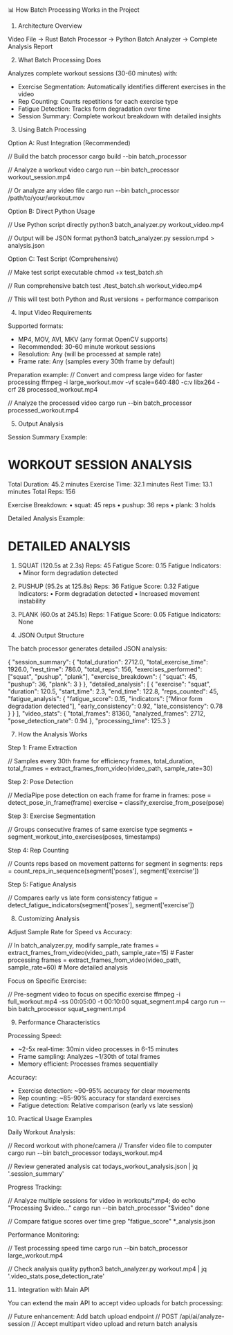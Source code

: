  📊 How Batch Processing Works in the Project

  1. Architecture Overview

  Video File → Rust Batch Processor → Python Batch Analyzer → Complete Analysis Report

  2. What Batch Processing Does

  Analyzes complete workout sessions (30-60 minutes) with:
  - Exercise Segmentation: Automatically identifies different exercises in the video
  - Rep Counting: Counts repetitions for each exercise type
  - Fatigue Detection: Tracks form degradation over time
  - Session Summary: Complete workout breakdown with detailed insights

  3. Using Batch Processing

  Option A: Rust Integration (Recommended)

// Build the batch processor
  cargo build --bin batch_processor

// Analyze a workout video
  cargo run --bin batch_processor workout_session.mp4

// Or analyze any video file
  cargo run --bin batch_processor /path/to/your/workout.mov

  Option B: Direct Python Usage

// Use Python script directly
  python3 batch_analyzer.py workout_video.mp4

// Output will be JSON format
  python3 batch_analyzer.py session.mp4 > analysis.json

  Option C: Test Script (Comprehensive)

// Make test script executable
  chmod +x test_batch.sh

// Run comprehensive batch test
  ./test_batch.sh workout_video.mp4

// This will test both Python and Rust versions + performance comparison

  4. Input Video Requirements

  Supported formats:
  - MP4, MOV, AVI, MKV (any format OpenCV supports)
  - Recommended: 30-60 minute workout sessions
  - Resolution: Any (will be processed at sample rate)
  - Frame rate: Any (samples every 30th frame by default)

  Preparation example:
// Convert and compress large video for faster processing
  ffmpeg -i large_workout.mov -vf scale=640:480 -c:v libx264 -crf 28 processed_workout.mp4

// Analyze the processed video
  cargo run --bin batch_processor processed_workout.mp4

  5. Output Analysis

  Session Summary Example:

  WORKOUT SESSION ANALYSIS
  ========================
  Total Duration: 45.2 minutes
  Exercise Time: 32.1 minutes
  Rest Time: 13.1 minutes
  Total Reps: 156

  Exercise Breakdown:
    • squat: 45 reps
    • pushup: 36 reps
    • plank: 3 holds

  Detailed Analysis Example:

  DETAILED ANALYSIS
  =================
  1. SQUAT (120.5s at 2.3s)
     Reps: 45
     Fatigue Score: 0.15
     Fatigue Indicators:
        • Minor form degradation detected

  2. PUSHUP (95.2s at 125.8s)
     Reps: 36
     Fatigue Score: 0.32
     Fatigue Indicators:
        • Form degradation detected
        • Increased movement instability

  3. PLANK (60.0s at 245.1s)
     Reps: 1
     Fatigue Score: 0.05
     Fatigue Indicators: None

  6. JSON Output Structure

  The batch processor generates detailed JSON analysis:

  {
    "session_summary": {
      "total_duration": 2712.0,
      "total_exercise_time": 1926.0,
      "rest_time": 786.0,
      "total_reps": 156,
      "exercises_performed": ["squat", "pushup", "plank"],
      "exercise_breakdown": {
        "squat": 45,
        "pushup": 36,
        "plank": 3
      }
    },
    "detailed_analysis": [
      {
        "exercise": "squat",
        "duration": 120.5,
        "start_time": 2.3,
        "end_time": 122.8,
        "reps_counted": 45,
        "fatigue_analysis": {
          "fatigue_score": 0.15,
          "indicators": ["Minor form degradation detected"],
          "early_consistency": 0.92,
          "late_consistency": 0.78
        }
      }
    ],
    "video_stats": {
      "total_frames": 81360,
      "analyzed_frames": 2712,
      "pose_detection_rate": 0.94
    },
    "processing_time": 125.3
  }

  7. How the Analysis Works

  Step 1: Frame Extraction

  // Samples every 30th frame for efficiency
  frames, total_duration, total_frames = extract_frames_from_video(video_path, sample_rate=30)

  Step 2: Pose Detection

  // MediaPipe pose detection on each frame
  for frame in frames:
      pose = detect_pose_in_frame(frame)
      exercise = classify_exercise_from_pose(pose)

  Step 3: Exercise Segmentation

  // Groups consecutive frames of same exercise type
  segments = segment_workout_into_exercises(poses, timestamps)

  Step 4: Rep Counting

  // Counts reps based on movement patterns
  for segment in segments:
      reps = count_reps_in_sequence(segment['poses'], segment['exercise'])

  Step 5: Fatigue Analysis

  // Compares early vs late form consistency
  fatigue = detect_fatigue_indicators(segment['poses'], segment['exercise'])

  8. Customizing Analysis

  Adjust Sample Rate for Speed vs Accuracy:

  // In batch_analyzer.py, modify sample_rate
  frames = extract_frames_from_video(video_path, sample_rate=15)  # Faster processing
  frames = extract_frames_from_video(video_path, sample_rate=60)  # More detailed analysis

  Focus on Specific Exercise:

  // Pre-segment video to focus on specific exercise
  ffmpeg -i full_workout.mp4 -ss 00:05:00 -t 00:10:00 squat_segment.mp4
  cargo run --bin batch_processor squat_segment.mp4

  9. Performance Characteristics

  Processing Speed:
  - ~2-5x real-time: 30min video processes in 6-15 minutes
  - Frame sampling: Analyzes ~1/30th of total frames
  - Memory efficient: Processes frames sequentially

  Accuracy:
  - Exercise detection: ~90-95% accuracy for clear movements
  - Rep counting: ~85-90% accuracy for standard exercises
  - Fatigue detection: Relative comparison (early vs late session)

  10. Practical Usage Examples

  Daily Workout Analysis:

  // Record workout with phone/camera
  // Transfer video file to computer
  cargo run --bin batch_processor todays_workout.mp4

  // Review generated analysis
  cat todays_workout_analysis.json | jq '.session_summary'

  Progress Tracking:

  // Analyze multiple sessions
  for video in workouts/*.mp4; do
      echo "Processing $video..."
      cargo run --bin batch_processor "$video"
  done

  // Compare fatigue scores over time
  grep "fatigue_score" *_analysis.json

  Performance Monitoring:

  // Test processing speed
  time cargo run --bin batch_processor large_workout.mp4

  // Check analysis quality
  python3 batch_analyzer.py workout.mp4 | jq '.video_stats.pose_detection_rate'

  11. Integration with Main API

  You can extend the main API to accept video uploads for batch processing:

  // Future enhancement: Add batch upload endpoint
  // POST /api/ai/analyze-session
  // Accept multipart video upload and return batch analysis

